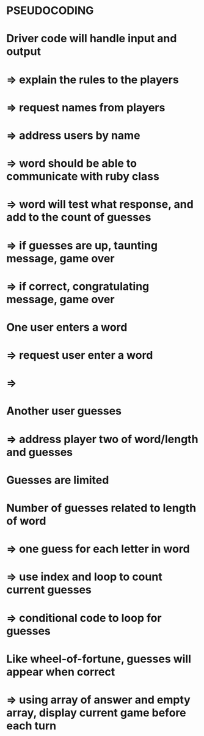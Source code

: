 # PSEUDOCODING

# Driver code will handle input and output
# => explain the rules to the players
# => request names from players
# => address users by name
# => word should be able to communicate with ruby class
# => word will test what response, and add to the count of guesses
# => if guesses are up, taunting message, game over
# => if correct, congratulating message, game over
#
# One user enters a word
# => request user enter a word
# =>
#
# Another user guesses
# => address player two of word/length and guesses
#
# Guesses are limited
# Number of guesses related to length of word
# => one guess for each letter in word
# => use index and loop to count current guesses
# => conditional code to loop for guesses
#
#
# Like wheel-of-fortune, guesses will appear when correct
# => using array of answer and empty array, display current game before each turn
#
#